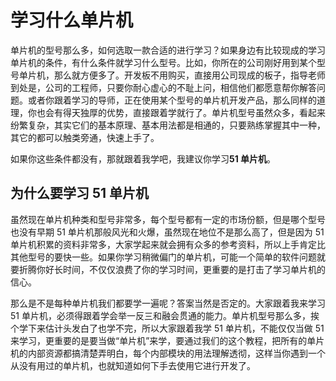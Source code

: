 # 学习什么单片机

单片机的型号那么多，如何选取一款合适的进行学习？如果身边有比较现成的学习单片机的条件，有什么条件就学习什么型号。比如，你所在的公司刚好用到某个型号单片机，那么就方便多了。开发板不用购买，直接用公司现成的板子，指导老师到处是，公司的工程师，只要你耐心虚心的不耻上问，相信他们都愿意帮你解答问题。或者你跟着学习的导师，正在使用某个型号的单片机开发产品，那么同样的道理，你也会有得天独厚的优势，直接跟着学就行了。单片机型号虽然众多，看起来纷繁复杂，其实它们的基本原理、基本用法都是相通的，只要熟练掌握其中一种，其它的都可以触类旁通，快速上手了。

如果你这些条件都没有，那就跟着我学吧，我建议你学习**51 单片机**。

## 为什么要学习 51 单片机

虽然现在单片机种类和型号非常多，每个型号都有一定的市场份额，但是哪个型号也没有早期 51 单片机那般风光和火爆，虽然现在地位不是那么高了，但是因为 51 单片机积累的资料非常多，大家学起来就会拥有众多的参考资料，所以上手肯定比其他型号的要快一些。如果你学习稍微偏门的单片机，可能一个简单的软件问题就要折腾你好长时间，不仅仅浪费了你的学习时间，更重要的是打击了学习单片机的信心。

那么是不是每种单片机我们都要学一遍呢？答案当然是否定的。大家跟着我来学习 51 单片机，必须得跟着学会举一反三和融会贯通的能力。单片机型号那么多，挨个学下来估计头发白了也学不完，所以大家跟着我学 51 单片机，不能仅仅当做 51 来学习，更重要的是要当做“单片机”来学，要通过我们的这个教程，把所有的单片机的内部资源都搞清楚弄明白，每个内部模块的用法理解透彻，这样当你遇到一个从没有用过的单片机，也就知道如何下手去使用它进行开发了。